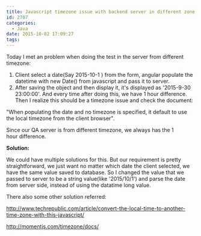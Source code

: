 ```yaml
---
title: Javascript timezone issue with backend server in different zone
id: 2707
categories:
  - Java
date: 2015-10-02 17:09:27
tags:
---
```


Today I met an problem when doing the test in the server from different timezone:

1.  Client select a date(Say 2015-10-1 ) from the form, angular populate the datetime with new Date() from javascript and pass it to server.
2.  After saving the object and then display it, it's displayed as '2015-9-30 23:00:00'. And every time after doing this, we have 1 hour difference.
Then I realize this should be a timezone issue and check the document:

"When populating the date and no timezone is specified, it default to use the local timezone from the client browser".

Since our QA server is from different timezone, we always has the 1 hour difference.

**Solution:**

We could have multiple solutions for this. But our requirement is pretty straightforward, we just want no matter which date the client selected, we have the same value saved to database. So I changed the value that we passed to server to be a string value(like '2015/10/1') and parse the date from server side, instead of using the datatime long value.

There also some other solution referred:

http://www.techrepublic.com/article/convert-the-local-time-to-another-time-zone-with-this-javascript/

http://momentjs.com/timezone/docs/